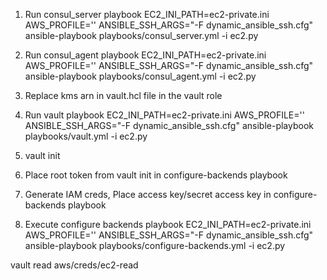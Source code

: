 1) Run consul_server playbook
EC2_INI_PATH=ec2-private.ini AWS_PROFILE='' ANSIBLE_SSH_ARGS="-F dynamic_ansible_ssh.cfg" ansible-playbook playbooks/consul_server.yml -i ec2.py

2) Run consul_agent playbook
EC2_INI_PATH=ec2-private.ini AWS_PROFILE='' ANSIBLE_SSH_ARGS="-F dynamic_ansible_ssh.cfg" ansible-playbook playbooks/consul_agent.yml -i ec2.py

3) Replace kms arn in vault.hcl file in the vault role
4) Run vault playbook
EC2_INI_PATH=ec2-private.ini AWS_PROFILE='' ANSIBLE_SSH_ARGS="-F dynamic_ansible_ssh.cfg" ansible-playbook playbooks/vault.yml -i ec2.py

5) vault init
6) Place root token from vault init in configure-backends playbook
7) Generate IAM creds, Place access key/secret access key in configure-backends playbook

8) Execute configure backends playbook
EC2_INI_PATH=ec2-private.ini AWS_PROFILE='' ANSIBLE_SSH_ARGS="-F dynamic_ansible_ssh.cfg" ansible-playbook playbooks/configure-backends.yml -i ec2.py



vault read aws/creds/ec2-read
